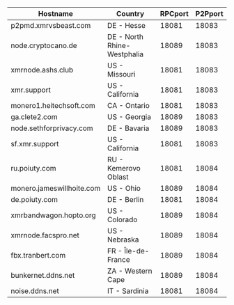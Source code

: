 Hostname | Country | RPCport | P2Pport
--- | --- | --- | ---
p2pmd.xmrvsbeast.com | DE - Hesse | 18081 | 18083
node.cryptocano.de | DE - North Rhine-Westphalia | 18089 | 18083
xmrnode.ashs.club | US - Missouri | 18081 | 18083
xmr.support | US - California | 18081 | 18083
monero1.heitechsoft.com | CA - Ontario | 18081 | 18083
ga.clete2.com | US - Georgia | 18089 | 18083
node.sethforprivacy.com | DE - Bavaria | 18089 | 18083
sf.xmr.support | US - California | 18081 | 18083
ru.poiuty.com | RU - Kemerovo Oblast | 18081 | 18084
monero.jameswillhoite.com | US - Ohio | 18089 | 18084
de.poiuty.com | DE - Berlin | 18081 | 18084
xmrbandwagon.hopto.org | US - Colorado | 18089 | 18084
xmrnode.facspro.net | US - Nebraska | 18089 | 18084
fbx.tranbert.com | FR - Île-de-France | 18089 | 18084
bunkernet.ddns.net | ZA - Western Cape | 18089 | 18084
noise.ddns.net | IT - Sardinia | 18081 | 18084
